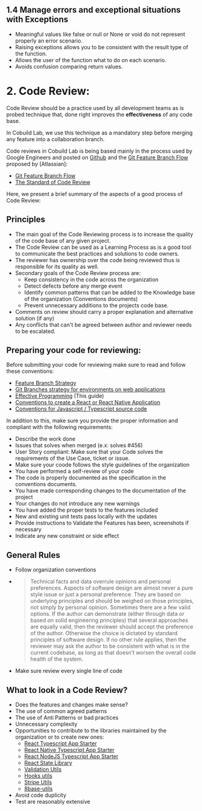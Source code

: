 



## 1.4 Manage errors and exceptional situations with Exceptions 

 
- Meaningful values like false or null or None or void do not represent properly an error scenario.
- Raising exceptions allows you to be consistent with the result type of the function.
- Allows the user of the function what to do on each scenario.
- Avoids confusion comparing return values.


# 2. Code Review:

Code Review should be a practice used by all development teams as is probed technique that, done right improves the **effectiveness** of any code base.

In Cobuild Lab, we use this technique as a mandatory step before merging any feature into a collaboration branch. 

Code reviews in Cobuild Lab is being based mainly in the process used by Google Engineers and posted on [Github](https://google.github.com) and the [Git Feature Branch Flow](https://www.atlassian.com/git/tutorials/comparing-workflows/feature-branch-workflow) proposed by [Atlassian]:

- [Git Feature Branch Flow](https://www.atlassian.com/git/tutorials/comparing-workflows/feature-branch-workflow)
- [The Standard of Code Review](https://google.github.io/eng-practices/review/reviewer/standard.html)
 
Here, we present a brief summary of the aspects of a good process of Code Review:

## Principles

- The main goal of the Code Reviewing process is to increase the quality of the code base of any given project.
- The Code Review can be used as a Learning Process as is a good tool to communicate the best practices and solutions to code owners.  
- The reviewer has ownership over the code being reviewed thus is responsible for its quality as well. 
- Secondary goals of the Code Review process are:
    * Keep consistency in the code across the organization
    * Detect defects before any merge event
    * Identify common patterns that can be added to the Knowledge base of the organization (Conventions documents)
    * Prevent unnecessary additions to the projects code base.
- Comments on review should carry a proper explanation and alternative solution (if any)
- Any conflicts that can't be agreed between author and reviewer needs to be escalated. 


## Preparing your code for reviewing:

Before submitting your code for reviewing make sure to read and follow these conventions:

- [Feature Branch Strategy](https://www.atlassian.com/git/tutorials/comparing-workflows/feature-branch-workflow)
- [Git Branches strategy for environments on web applications](https://www.devsup.io/git-branches-strategy-for-environment-deployment-on-web-applications/)
- [Effective Programming](https://www.devsup.io/effective-programming-at-cobuildlab/) (This guide)
- [Conventions to create a React or React Native Application](https://www.devsup.io/conventions-to-create-a-react-application/)
- [Conventions for Javascript / Typescript source code](https://www.devsup.io/conventions-for-javascript-typescript-source-code/)

In addition to this, make sure you provide the proper information and compliant with the following requirements:

- Describe the work done
- Issues that solves when merged (e.x: solves #456)
- User Story compliant: Make sure that your Code solves the requirements of the Use Case, ticket or issue.
- Make sure your coode follows the style guidelines of the organization
- You have performed a self-review of your code
- The code is properly documented as the specification in the conventions documents.
- You have made corresponding changes to the documentation of the project
- Your changes do not introduce any new warnings
- You have added the proper tests to the features included
- New and existing unit tests pass locally with the updates
- Provide instructions to Validate the Features has been, screenshots if necessary
- Indicate any new constraint or side effect


## General Rules

- Follow organization conventions
- > Technical facts and data overrule opinions and personal preferences.
  > Aspects of software design are almost never a pure style issue or just a personal preference. They are based on underlying principles and should be weighed on those principles, not simply by personal opinion. Sometimes there are a few valid options. If the author can demonstrate (either through data or based on solid engineering principles) that several approaches are equally valid, then the reviewer should accept the preference of the author. Otherwise the choice is dictated by standard principles of software design.
  > If no other rule applies, then the reviewer may ask the author to be consistent with what is in the current codebase, as long as that doesn’t worsen the overall code health of the system.
- Make sure review every single line of code

## What to look in a Code Review?

- Does the features and changes make sense?
- The use of common agreed patterns
- The use of Anti Patterns or bad practices
- Unnecessary complexity
- Opportunities to contribute to the libraries maintained by the organization or to create new ones:
    * [React Typescript App Starter](https://github.com/cobuildlab/create-react-typescript-app)
    * [React Native Typescript App Starter](https://github.com/cobuildlab/create-react-native-typescript-app)
    * [React NodeJS Typescript App Starter](https://github.com/cobuildlab/create-nodejs-app)
    * [React State Library](https://github.com/cobuildlab/react-simple-state)
    * [Validation Utils](https://github.com/cobuildlab/validation-utils)
    * [Hooks utils](https://github.com/cobuildlab/hooks-utils)
    * [Stripe Utils](https://github.com/cobuildlab/stripe-utils)
    * [8base-utils](https://github.com/cobuildlab/8base-utils)
 - Avoid code duplicity
 - Test are reasonably extensive
    

